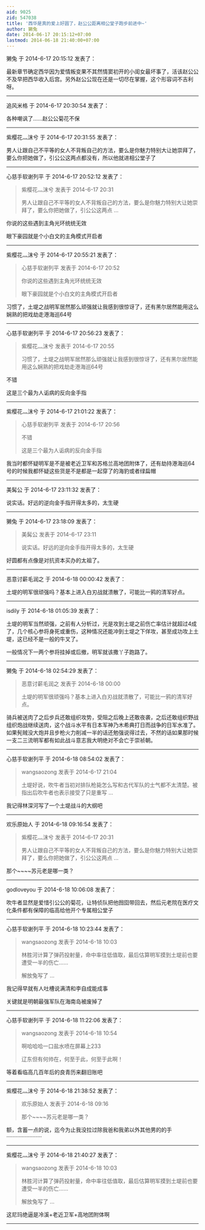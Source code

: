 ```yaml
---
aid: 9025
zid: 547038
title: '西华是真的爱上好圆了，赵公公距离相公堂子跑步前进中~'
author: 獭兔
date: 2014-06-17 20:15:12+07:00
lastmod: 2014-06-18 21:40:00+07:00
---
```


獭兔 于 2014-6-17 20:15:12 发表了：

最新章节确定西华因为爱情叛变果不其然情窦初开的小闺女最坏事了，活该赵公公不及早把西华收入后宫。另外赵公公现在还是一切尽在掌握，这个形容词不吉利呀。

---------

追风米格 于 2014-6-17 20:30:54 发表了：

各种嘲讽了……赵公公菊花不保

---------

紫樱花灬沫兮 于 2014-6-17 20:31:55 发表了：

男人让跟自己不平等的女人不背叛自己的方法，要么是你魅力特别大让她崇拜了，要么你把她做了，引公公这两点都没有，所以他就进相公堂子了

---------

心慈手软谢列平 于 2014-6-17 20:52:12 发表了：

> 紫樱花灬沫兮 发表于 2014-6-17 20:31
> 
> 男人让跟自己不平等的女人不背叛自己的方法，要么是你魅力特别大让她崇拜了，要么你把她做了，引公公这两点 ...



你说的这些遇到主角光环统统无效

眼下豪园就是个小白文的主角模式开启者

---------

紫樱花灬沫兮 于 2014-6-17 20:55:21 发表了：

> 心慈手软谢列平 发表于 2014-6-17 20:52
> 
> 你说的这些遇到主角光环统统无效
> 
> 眼下豪园就是个小白文的主角模式开启者



习惯了，土堤之战明军居然那么顽强就让我感到很惊讶了，还有黑尔居然能用这么娴熟的把戏劫走港海巡64号

---------

心慈手软谢列平 于 2014-6-17 20:56:23 发表了：

> 紫樱花灬沫兮 发表于 2014-6-17 20:55
> 
> 习惯了，土堤之战明军居然那么顽强就让我感到很惊讶了，还有黑尔居然能用这么娴熟的把戏劫走港海巡64号



不错 

这是三个最为人诟病的反向金手指

---------

紫樱花灬沫兮 于 2014-6-17 21:01:22 发表了：

> 心慈手软谢列平 发表于 2014-6-17 20:56
> 
> 不错 
> 
> 这是三个最为人诟病的反向金手指



我当时都怀疑明军是不是被老近卫军和苏格兰高地团附体了，还有劫持港海巡64号的时候我都怀疑这些货是不是都是一起穿了的海豹或者绿扁帽

---------

美髯公 于 2014-6-17 23:11:32 发表了：

说实话。好远的逆向金手指开得太多的，太生硬

---------

獭兔 于 2014-6-17 23:18:09 发表了：

> 美髯公 发表于 2014-6-17 23:11
> 
> 说实话。好远的逆向金手指开得太多的，太生硬



好圆都有点像是对抗资本买办的太祖了。

---------

恶意讨薪毛润之 于 2014-6-18 00:00:42 发表了：

土堤的明军很顽强吗？基本上进入白刃战就溃散了，可能比一鸦的清军好点。

---------

isdily 于 2014-6-18 01:05:39 发表了：

土堤的明军当然顽强，之前有人分析过，光是攻到土堤之前伤亡率估计就超过4成了，几个核心参将身死或重伤，这种情况还能冲到土堤之下佯攻，甚至成功攻上土堤，这已经不是一般的牛叉了。

一般情况下一两个参将挂掉或后撤，明军就该撒丫子跑路了。

---------

獭兔 于 2014-6-18 02:54:29 发表了：

> 恶意讨薪毛润之 发表于 2014-6-18 00:00
> 
> 土堤的明军很顽强吗？基本上进入白刃战就溃散了，可能比一鸦的清军好点。



骑兵被送肉了之后步兵还敢组织攻势，受阻之后晚上还敢夜袭，之后还敢组织野战组织炮战继续送肉，这个战斗水平有日本军神乃木希典打日而战争的日军水准了。如果髡贼没大炮并且步枪火力削减一半的话还勉强说得过去，不然的话如果那时候一支二三流明军都有如此战斗意志我大明绝对不会亡于崇祯朝。

---------

心慈手软谢列平 于 2014-6-18 08:54:02 发表了：

> wangsaozong 发表于 2014-6-17 21:04
> 
> 土堤好说，吹牛者当初对排队枪毙怎么写和古代军队的士气都不太清楚。被指出后吹牛者也表示接受了只是重写 ...



我记得林深河写了一个土堤战斗的大纲吧

---------

欢乐原始人 于 2014-6-18 09:16:54 发表了：

> 紫樱花灬沫兮 发表于 2014-6-17 20:31
> 
> 男人让跟自己不平等的女人不背叛自己的方法，要么是你魅力特别大让她崇拜了，要么你把她做了，引公公这两点 ...



那个~~~~苏元老是哪一类？

---------

godloveyou 于 2014-6-18 10:06:08 发表了：

吹牛者显然是爱惜引公公的菊花，让特侦队把他囫囵带回去，然后元老院在医疗文化条件都有保障的临高给他开个专属相公堂子

---------

心慈手软谢列平 于 2014-6-18 10:23:44 发表了：

> wangsaozong 发表于 2014-6-18 10:03
> 
> 林胜河计算了弹药投射量，命中率往低值取，最后估算明军摸到土堤前也要遭受一半的伤亡……
> 
> 解放兔写了 ...



我记得早就有人吐槽说满清和李自成能成事

关键就是明朝最强军队在海南岛被废掉了

---------

心慈手软谢列平 于 2014-6-18 11:22:06 发表了：

> wangsaozong 发表于 2014-6-18 10:54
> 
> 啊哈哈哈一口盐水喷在屏幕上233
> 
> 辽东但有何帅在，何至于此，何至于此啊！



等着看临高几百年后的良青历来翻旧账吧

---------

紫樱花灬沫兮 于 2014-6-18 21:38:52 发表了：

> 欢乐原始人 发表于 2014-6-18 09:16
> 
> 那个~~~~苏元老是哪一类？



额，含蓄一点的说，迄今为止我没拉过除我爸和我弟以外其他男的的手·······················

---------

紫樱花灬沫兮 于 2014-6-18 21:40:27 发表了：

> wangsaozong 发表于 2014-6-18 10:03
> 
> 林胜河计算了弹药投射量，命中率往低值取，最后估算明军摸到土堤前也要遭受一半的伤亡……
> 
> 解放兔写了 ...



这尼玛绝逼是冷溪+老近卫军+高地团附体啊

---------

